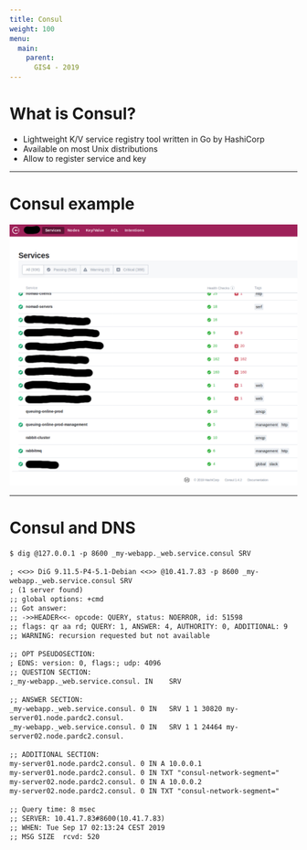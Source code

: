 ```yaml
---
title: Consul
weight: 100
menu:
  main:
    parent:
      GIS4 - 2019
---
```


What is Consul?
===

* Lightweight K/V service registry tool written in Go by HashiCorp
* Available on most Unix distributions
* Allow to register service and key

---

Consul example
===

![Consul example](/consul.png)

---

Consul and DNS
===

```
$ dig @127.0.0.1 -p 8600 _my-webapp._web.service.consul SRV

; <<>> DiG 9.11.5-P4-5.1-Debian <<>> @10.41.7.83 -p 8600 _my-webapp._web.service.consul SRV
; (1 server found)
;; global options: +cmd
;; Got answer:
;; ->>HEADER<<- opcode: QUERY, status: NOERROR, id: 51598
;; flags: qr aa rd; QUERY: 1, ANSWER: 4, AUTHORITY: 0, ADDITIONAL: 9
;; WARNING: recursion requested but not available

;; OPT PSEUDOSECTION:
; EDNS: version: 0, flags:; udp: 4096
;; QUESTION SECTION:
;_my-webapp._web.service.consul. IN    SRV

;; ANSWER SECTION:
_my-webapp._web.service.consul. 0 IN   SRV 1 1 30820 my-server01.node.pardc2.consul.
_my-webapp._web.service.consul. 0 IN   SRV 1 1 24464 my-server02.node.pardc2.consul.

;; ADDITIONAL SECTION:
my-server01.node.pardc2.consul. 0 IN A 10.0.0.1
my-server01.node.pardc2.consul. 0 IN TXT "consul-network-segment="
my-server02.node.pardc2.consul. 0 IN A 10.0.0.2
my-server02.node.pardc2.consul. 0 IN TXT "consul-network-segment="

;; Query time: 8 msec
;; SERVER: 10.41.7.83#8600(10.41.7.83)
;; WHEN: Tue Sep 17 02:13:24 CEST 2019
;; MSG SIZE  rcvd: 520
```
